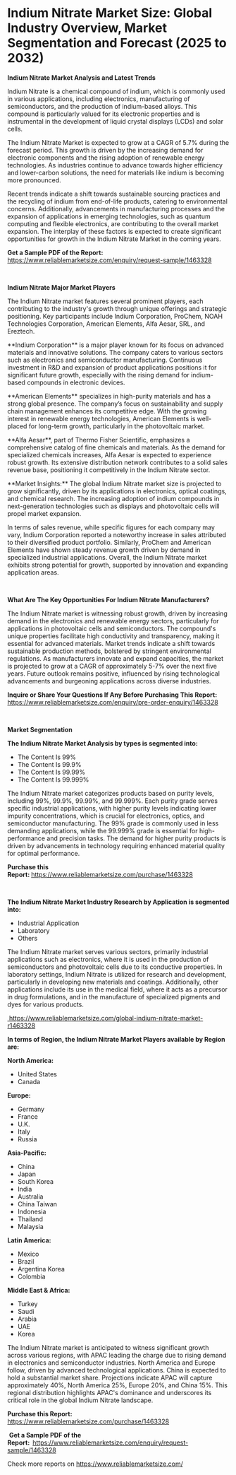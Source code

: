 <p><h1>Indium Nitrate Market Size: Global Industry Overview, Market Segmentation and Forecast (2025 to 2032)</h1></p><p><strong>Indium Nitrate Market Analysis and Latest Trends</strong></p>
<p><p>Indium Nitrate is a chemical compound of indium, which is commonly used in various applications, including electronics, manufacturing of semiconductors, and the production of indium-based alloys. This compound is particularly valued for its electronic properties and is instrumental in the development of liquid crystal displays (LCDs) and solar cells. </p><p>The Indium Nitrate Market is expected to grow at a CAGR of 5.7% during the forecast period. This growth is driven by the increasing demand for electronic components and the rising adoption of renewable energy technologies. As industries continue to advance towards higher efficiency and lower-carbon solutions, the need for materials like indium is becoming more pronounced.</p><p>Recent trends indicate a shift towards sustainable sourcing practices and the recycling of indium from end-of-life products, catering to environmental concerns. Additionally, advancements in manufacturing processes and the expansion of applications in emerging technologies, such as quantum computing and flexible electronics, are contributing to the overall market expansion. The interplay of these factors is expected to create significant opportunities for growth in the Indium Nitrate Market in the coming years.</p></p>
<p><strong>Get a Sample PDF of the Report:&nbsp;</strong> <a href="https://www.reliablemarketsize.com/enquiry/request-sample/1463328?utm_campaign=3365&utm_medium=2&utm_source=Github&utm_content=ia&utm_term=01042025&utm_id=indium-nitrate">https://www.reliablemarketsize.com/enquiry/request-sample/1463328</a></p>
<p>&nbsp;</p>
<p><strong>Indium Nitrate Major Market Players</strong></p>
<p><p>The Indium Nitrate market features several prominent players, each contributing to the industry's growth through unique offerings and strategic positioning. Key participants include Indium Corporation, ProChem, NOAH Technologies Corporation, American Elements, Alfa Aesar, SRL, and Ereztech. </p><p>**Indium Corporation** is a major player known for its focus on advanced materials and innovative solutions. The company caters to various sectors such as electronics and semiconductor manufacturing. Continuous investment in R&D and expansion of product applications positions it for significant future growth, especially with the rising demand for indium-based compounds in electronic devices.</p><p>**American Elements** specializes in high-purity materials and has a strong global presence. The company’s focus on sustainability and supply chain management enhances its competitive edge. With the growing interest in renewable energy technologies, American Elements is well-placed for long-term growth, particularly in the photovoltaic market.</p><p>**Alfa Aesar**, part of Thermo Fisher Scientific, emphasizes a comprehensive catalog of fine chemicals and materials. As the demand for specialized chemicals increases, Alfa Aesar is expected to experience robust growth. Its extensive distribution network contributes to a solid sales revenue base, positioning it competitively in the Indium Nitrate sector.</p><p>**Market Insights:** The global Indium Nitrate market size is projected to grow significantly, driven by its applications in electronics, optical coatings, and chemical research. The increasing adoption of indium compounds in next-generation technologies such as displays and photovoltaic cells will propel market expansion.</p><p>In terms of sales revenue, while specific figures for each company may vary, Indium Corporation reported a noteworthy increase in sales attributed to their diversified product portfolio. Similarly, ProChem and American Elements have shown steady revenue growth driven by demand in specialized industrial applications. Overall, the Indium Nitrate market exhibits strong potential for growth, supported by innovation and expanding application areas.</p></p>
<p>&nbsp;</p>
<p><strong>What Are The Key Opportunities For Indium Nitrate Manufacturers?</strong></p>
<p><p>The Indium Nitrate market is witnessing robust growth, driven by increasing demand in the electronics and renewable energy sectors, particularly for applications in photovoltaic cells and semiconductors. The compound's unique properties facilitate high conductivity and transparency, making it essential for advanced materials. Market trends indicate a shift towards sustainable production methods, bolstered by stringent environmental regulations. As manufacturers innovate and expand capacities, the market is projected to grow at a CAGR of approximately 5-7% over the next five years. Future outlook remains positive, influenced by rising technological advancements and burgeoning applications across diverse industries.</p></p>
<p><strong>Inquire or Share Your Questions If Any Before Purchasing This Report:</strong> <a href="https://www.reliablemarketsize.com/enquiry/pre-order-enquiry/1463328?utm_campaign=3365&utm_medium=2&utm_source=Github&utm_content=ia&utm_term=01042025&utm_id=indium-nitrate">https://www.reliablemarketsize.com/enquiry/pre-order-enquiry/1463328</a></p>
<p>&nbsp;</p>
<p><strong>Market Segmentation</strong></p>
<p><strong>The Indium Nitrate Market Analysis by types is segmented into:</strong></p>
<p><ul><li>The Content Is 99%</li><li>The Content Is 99.9%</li><li>The Content Is 99.99%</li><li>The Content Is 99.999%</li></ul></p>
<p><p>The Indium Nitrate market categorizes products based on purity levels, including 99%, 99.9%, 99.99%, and 99.999%. Each purity grade serves specific industrial applications, with higher purity levels indicating lower impurity concentrations, which is crucial for electronics, optics, and semiconductor manufacturing. The 99% grade is commonly used in less demanding applications, while the 99.999% grade is essential for high-performance and precision tasks. The demand for higher purity products is driven by advancements in technology requiring enhanced material quality for optimal performance.</p></p>
<p><strong>Purchase this Report:&nbsp;</strong><a href="https://www.reliablemarketsize.com/purchase/1463328?utm_campaign=3365&utm_medium=2&utm_source=Github&utm_content=ia&utm_term=01042025&utm_id=indium-nitrate">https://www.reliablemarketsize.com/purchase/1463328</a></p>
<p>&nbsp;</p>
<p><strong>The Indium Nitrate Market Industry Research by Application is segmented into:</strong></p>
<p><ul><li>Industrial Application</li><li>Laboratory</li><li>Others</li></ul></p>
<p><p>The Indium Nitrate market serves various sectors, primarily industrial applications such as electronics, where it is used in the production of semiconductors and photovoltaic cells due to its conductive properties. In laboratory settings, Indium Nitrate is utilized for research and development, particularly in developing new materials and coatings. Additionally, other applications include its use in the medical field, where it acts as a precursor in drug formulations, and in the manufacture of specialized pigments and dyes for various products.</p></p>
<p><a href="https://www.reliablemarketsize.com/global-indium-nitrate-market-r1463328?utm_campaign=3365&utm_medium=2&utm_source=Github&utm_content=ia&utm_term=01042025&utm_id=indium-nitrate">&nbsp;https://www.reliablemarketsize.com/global-indium-nitrate-market-r1463328</a></p>
<p><strong>In terms of Region, the Indium Nitrate Market Players available by Region are:</strong></p>
<p>
    <p> <strong> North America: </strong>
        <ul>
            <li>United States</li>
            <li>Canada</li>
        </ul>
        </p> 
    <p> <strong> Europe: </strong>
        <ul>
            <li>Germany</li>
            <li>France</li>
            <li>U.K.</li>
            <li>Italy</li>
            <li>Russia</li>
        </ul>
        </p> 
    <p> <strong> Asia-Pacific: </strong>
        <ul>
            <li>China</li>
            <li>Japan</li>
            <li>South Korea</li>
            <li>India</li>
            <li>Australia</li>
            <li>China Taiwan</li>
            <li>Indonesia</li>
            <li>Thailand</li>
            <li>Malaysia</li>
        </ul>
        </p> 
    <p> <strong> Latin America: </strong>
        <ul>
            <li>Mexico</li>
            <li>Brazil</li>
            <li>Argentina Korea</li>
            <li>Colombia</li>
        </ul>
        </p> 
    <p> <strong> Middle East & Africa: </strong>
        <ul>
            <li>Turkey</li>
            <li>Saudi</li>
            <li>Arabia</li>
            <li>UAE</li>
            <li>Korea</li>
        </ul>
    </p>
    </p>
<p><p>The Indium Nitrate market is anticipated to witness significant growth across various regions, with APAC leading the charge due to rising demand in electronics and semiconductor industries. North America and Europe follow, driven by advanced technological applications. China is expected to hold a substantial market share. Projections indicate APAC will capture approximately 40%, North America 25%, Europe 20%, and China 15%. This regional distribution highlights APAC's dominance and underscores its critical role in the global Indium Nitrate landscape.</p></p>
<p><strong>Purchase this Report: </strong><a href="https://www.reliablemarketsize.com/purchase/1463328?utm_campaign=3365&utm_medium=2&utm_source=Github&utm_content=ia&utm_term=01042025&utm_id=indium-nitrate">https://www.reliablemarketsize.com/purchase/1463328</a></p>
<p>&nbsp;<strong>Get a Sample PDF of the Report:&nbsp;&nbsp;</strong><a href="https://www.reliablemarketsize.com/enquiry/request-sample/1463328?utm_campaign=3365&utm_medium=2&utm_source=Github&utm_content=ia&utm_term=01042025&utm_id=indium-nitrate">https://www.reliablemarketsize.com/enquiry/request-sample/1463328</a></p>
<p><strong></strong></p>
<p>Check more reports on <a href="https://www.reliablemarketsize.com/?utm_campaign=3365&utm_medium=2&utm_source=Github&utm_content=ia&utm_term=01042025&utm_id=indium-nitrate">https://www.reliablemarketsize.com/</a></p>